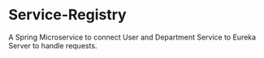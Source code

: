 # Service-Registry

A Spring Microservice to connect User and Department Service to Eureka Server to handle requests.

